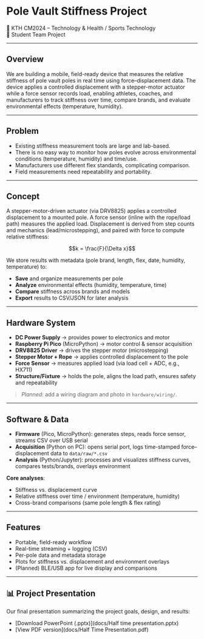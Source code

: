 # Pole Vault Stiffness Project

📍 KTH CM2024 – Technology & Health / Sports Technology  
👥 Student Team Project

---

## Overview
We are building a mobile, field-ready device that measures the relative stiffness of pole vault poles in real time using force–displacement data. The device applies a controlled displacement with a stepper-motor actuator while a force sensor records load, enabling athletes, coaches, and manufacturers to track stiffness over time, compare brands, and evaluate environmental effects (temperature, humidity).

---

## Problem
- Existing stiffness measurement tools are large and lab-based.  
- There is no easy way to monitor how poles evolve across environmental conditions (temperature, humidity) and time/use.  
- Manufacturers use different flex standards, complicating comparison.  
- Field measurements need repeatability and portability.

---

## Concept
A stepper-motor-driven actuator (via DRV8825) applies a controlled displacement to a mounted pole. A force sensor (inline with the rope/load path) measures the applied load. Displacement is derived from step counts and mechanics (lead/microstepping), and paired with force to compute relative stiffness:

$$k = \frac{F}{\Delta x}$$

We store results with metadata (pole brand, length, flex, date, humidity, temperature) to:
- **Save** and organize measurements per pole  
- **Analyze** environmental effects (humidity, temperature, time)  
- **Compare** stiffness across brands and models  
- **Export** results to CSV/JSON for later analysis

---

## Hardware System
- **DC Power Supply** → provides power to electronics and motor  
- **Raspberry Pi Pico** (MicroPython) → motor control & sensor acquisition  
- **DRV8825 Driver** → drives the stepper motor (microstepping)  
- **Stepper Motor + Rope** → applies controlled displacement to the pole  
- **Force Sensor** → measures applied load (via load cell + ADC, e.g., HX711)  
- **Structure/Fixture** → holds the pole, aligns the load path, ensures safety and repeatability

> _Planned_: add a wiring diagram and photo in `hardware/wiring/`.

---

## Software & Data
- **Firmware** (Pico, MicroPython): generates steps, reads force sensor, streams CSV over USB serial  
- **Acquisition** (Python on PC): opens serial port, logs time-stamped force–displacement data to `data/raw/*.csv`  
- **Analysis** (Python/Jupyter): processes and visualizes stiffness curves, compares tests/brands, overlays environment

**Core analyses**:
- Stiffness vs. displacement curve  
- Relative stiffness over time / environment (temperature, humidity)  
- Cross-brand comparisons (same pole length & flex rating)

---

## Features
- Portable, field-ready workflow  
- Real-time streaming + logging (CSV)  
- Per-pole data and metadata storage  
- Plots for stiffness vs. displacement and environment overlays  
- (Planned) BLE/USB app for live display and comparisons

---

## 📊 Project Presentation
Our final presentation summarizing the project goals, design, and results:  

- [Download PowerPoint (.pptx)](docs/Half time presentation.pptx)  
- [View PDF version](docs/Half Time Presentation.pdf)  



